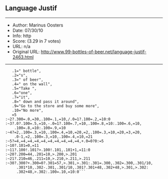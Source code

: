 
## Language Justif ##
---
- Author: Marinus Oosters
- Date: 07/30/10
- Info: http
- Score:  (3.29 in 7 votes)
- URL: n/a
- Original URL: http://www.99-bottles-of-beer.net/language-justif-2463.html
---

```~1?.0=99, 
   .1=" bottle", 
   .2="s",
   .3=" of beer",
   .4=" on the wall",
   .5="Take ",
   .6="one",
   .7="it",
   .8=" down and pass it around",
   .9="Go to the store and buy some more",  
   .10="No more",
   =5
:~2?.300=.0,=30,.100=.1,=10,/.0=1?.100=.2,=10:0
:~3?.0?.100=.5,=10,-.0=1?.100=.7,=10,.100=.8,=10:.100=.6,=10,
    .100=.8,=10:.100=.9,=10
:~4?=2,.100=.3,=10,.100=.4,=10,=20,=2,.100=.3,=10,=20,=3,=20, 
    .0-1,=2,.100=.3,=10,.100=.4,=10,=21
:~5?=4,=4,=4,=4,=4,=4,=4,=4,=4,=4,+.0=0?0:=5
:~10?.101=0,=11
:~11?.100!.101?>.100!.101,.101+1,=11:0
:~20?.200=44,.201=10,>.200,>.201
:~21?.210=46,.211=10,>.210,>.211,>.211
:~30?.300?+.300=0?.301=57,>.301,>.301:.301=.300,.302=.300,.301/10,
     .301*10,.302-.301,.301/10,.301?.301+48,.302+48,>.301,>.302:
     .302+48,>.302:.100=.10,=10:0```